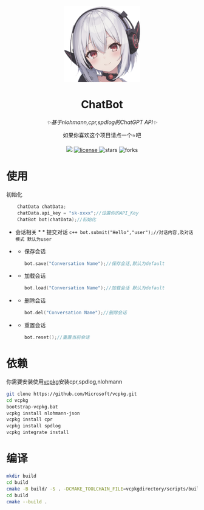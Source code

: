 <p align="center">
    <img src="https://github.com/NGLSG/ChatBot/raw/main/img/self.png" width="200" height="200" alt="ChatBot">
</p>

<div align="center">

# ChatBot

_✨基于nlohmann,cpr,spdlog的ChatGPT API✨_

如果你喜欢这个项目请点一个⭐吧

</div>


<p align="center">
  <img src="https://img.shields.io/badge/Author-Ge%E6%B1%81%E8%8F%8C-yellow">
  <a href="https://raw.githubusercontent.com/NGLSG/ChatBot/main/LICENSE">
    <img src="https://img.shields.io/github/license/NGLSG/ChatBot" alt="license">
  </a>
  <img src="https://img.shields.io/github/stars/NGLSG/ChatBot.svg" alt="stars">
  <img src="https://img.shields.io/github/forks/NGLSG/ChatBot.svg" alt="forks">
</p>

# 使用

初始化

```c++
    ChatData chatData;
    chatData.api_key = "sk-xxxx";//设置你的API_Key
    ChatBot bot(chatData);//初始化
```

* 会话相关
  *
      * 提交对话
      ```c++
      bot.submit("Hello","user");//对话内容,及对话模式 默认为user
      ```
        
* * 保存会话
    ```c++
    bot.save("Conversation Name");//保存会话,默认为default
    ```
       
* * 加载会话

    ```c++
    bot.load("Conversation Name");//加载会话 默认为default
    ```
        
* * 删除会话

    ```c++
    bot.del("Conversation Name");//删除会话
    ```
        
* * 重置会话

    ```c++
    bot.reset();//重置当前会话
    ```
        

# 依赖

你需要安装使用[vcpkg](https://github.com/microsoft/vcpkg)安装cpr,spdlog,nlohmann

 ```bash
git clone https://github.com/Microsoft/vcpkg.git
cd vcpkg
bootstrap-vcpkg.bat
vcpkg install nlohmann-json
vcpkg install cpr
vcpkg install spdlog
vcpkg integrate install
```  


# 编译
```bash
mkdir build
cd build
cmake -B build/ -S . -DCMAKE_TOOLCHAIN_FILE=vcpkgdirectory/scripts/buildsystems/vcpkg.cmake
cd build
cmake --build .
```
